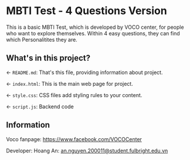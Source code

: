# MBTI Test - 4 Questions Version

This is a basic MBTI Test, which is developed by VOCO center, for people who want to explore themselves. Within 4 easy questions, they can find which Personalitites they are.

## What's in this project?

← `README.md`: That's this file, providing information about project.

← `index.html`: This is the main web page for project. 

← `style.css`: CSS files add styling rules to your content.

← `script.js`: Backend code

## Information

Voco fanpage: https://www.facebook.com/VOCOCenter

Developer: Hoang An: an.nguyen.200011@student.fulbright.edu.vn
